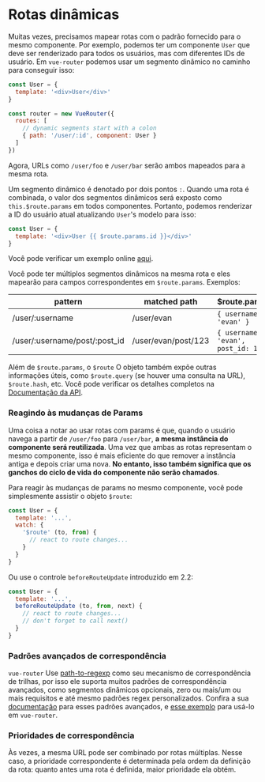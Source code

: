 # Rotas dinâmicas

Muitas vezes, precisamos mapear rotas com o padrão fornecido para o mesmo componente. Por exemplo, podemos ter um componente `User` que deve ser renderizado para todos os usuários, mas com diferentes IDs de usuário. Em `vue-router` podemos usar um segmento dinâmico no caminho para conseguir isso:

``` js
const User = {
  template: '<div>User</div>'
}

const router = new VueRouter({
  routes: [
    // dynamic segments start with a colon
    { path: '/user/:id', component: User }
  ]
})
```

Agora, URLs como `/user/foo` e `/user/bar` serão ambos mapeados para a mesma rota.

Um segmento dinâmico é denotado por dois pontos `:`. Quando uma rota é combinada, o valor dos segmentos dinâmicos será exposto como `this.$route.params` em todos componentes. Portanto, podemos renderizar a ID do usuário atual atualizando `User`'s modelo para isso:

``` js
const User = {
  template: '<div>User {{ $route.params.id }}</div>'
}
```

Você pode verificar um exemplo online [aqui](https://jsfiddle.net/yyx990803/4xfa2f19/).

Você pode ter múltiplos segmentos dinâmicos na mesma rota e eles mapearão para campos correspondentes em `$route.params`. Exemplos:

| pattern | matched path | $route.params |
|---------|------|--------|
| /user/:username | /user/evan | `{ username: 'evan' }` |
| /user/:username/post/:post_id | /user/evan/post/123 | `{ username: 'evan', post_id: 123 }` |

Além de `$route.params`, o `$route` O objeto também expõe outras informações úteis, como `$route.query` (se houver uma consulta na URL), `$route.hash`, etc. Você pode verificar os detalhes completos na [Documentação da API](../api/route-object.md).

### Reagindo às mudanças de Params

Uma coisa a notar ao usar rotas com params é que, quando o usuário navega a partir de `/user/foo` para `/user/bar`, **a mesma instância do componente será reutilizada**. Uma vez que ambas as rotas representam o mesmo componente, isso é mais eficiente do que remover a instância antiga e depois criar uma nova. **No entanto, isso também significa que os ganchos do ciclo de vida do componente não serão chamados**.

Para reagir às mudanças de params no mesmo componente, você pode simplesmente assistir o objeto `$route`:

``` js
const User = {
  template: '...',
  watch: {
    '$route' (to, from) {
      // react to route changes...
    }
  }
}
```

Ou use o controle `beforeRouteUpdate` introduzido em 2.2:

``` js
const User = {
  template: '...',
  beforeRouteUpdate (to, from, next) {
    // react to route changes...
    // don't forget to call next()
  }
}
```

### Padrões avançados de correspondência

`vue-router` Use [path-to-regexp](https://github.com/pillarjs/path-to-regexp) como seu mecanismo de correspondência de trilhas, por isso ele suporta muitos padrões de correspondência avançados, como segmentos dinâmicos opcionais, zero ou mais/um ou mais requisitos e até mesmo padrões regex personalizados. Confira a sua [documentação](https://github.com/pillarjs/path-to-regexp#parameters) para esses padrões avançados, e [esse exemplo](https://github.com/vuejs/vue-router/blob/dev/examples/route-matching/app.js) para usá-lo em `vue-router`.

### Prioridades de correspondência

Às vezes, a mesma URL pode ser combinado por rotas múltiplas. Nesse caso, a prioridade correspondente é determinada pela ordem da definição da rota: quanto antes uma rota é definida, maior prioridade ela obtém.